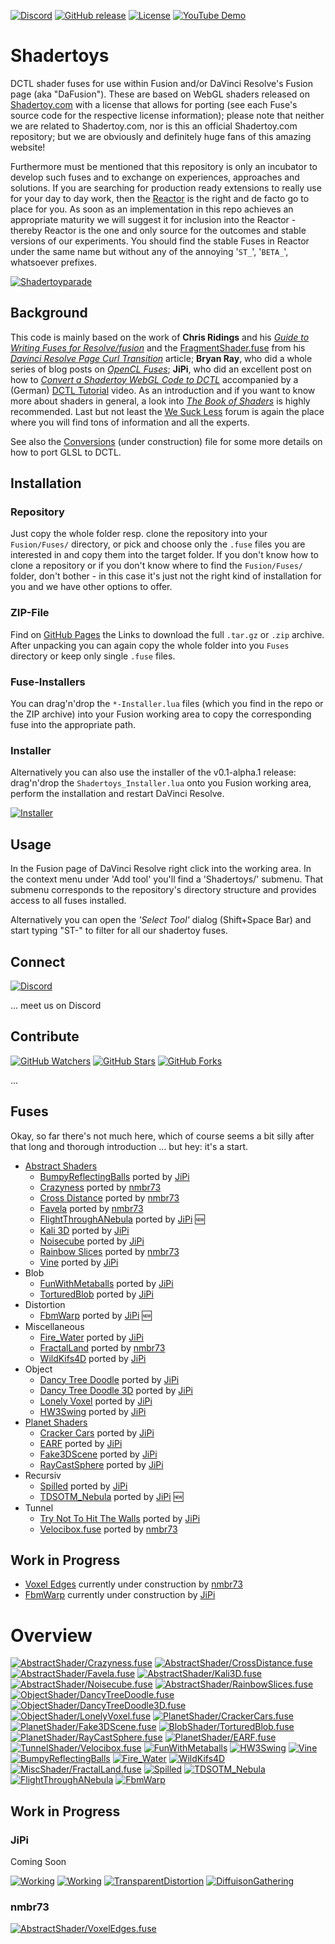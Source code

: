  [![Discord](https://img.shields.io/discord/793508729785155594?label=discord)](https://discord.gg/Zb48E4z3Pg) [![GitHub release](https://img.shields.io/github/v/release/nmbr73/Shadertoys?include_prereleases)](https://github.com/nmbr73/Shadertoys/releases/latest) [![License](https://img.shields.io/badge/license-various-critical)](LICENSE) [![YouTube Demo](https://img.shields.io/youtube/views/oyndG0pLEQQ?style=social)](https://youtu.be/oyndG0pLEQQ)


Shadertoys
==========

DCTL shader fuses for use within Fusion and/or DaVinci Resolve's Fusion page (aka "DaFusion"). These are based on WebGL shaders released on [Shadertoy.com](https://www.shadertoy.com/) with a license that allows for porting (see each Fuse's source code for the respective license information); please note that neither we are related to Shadertoy.com, nor is this an official Shadertoy.com repository; but we are obviously and definitely huge fans of this amazing website!

Furthermore must be mentioned that this repository is only an incubator to develop such fuses and to exchange on experiences, approaches and solutions. If you are searching for production ready extensions to really use for your day to day work, then the [Reactor](https://www.steakunderwater.com/wesuckless/viewtopic.php?f=32&t=1814) is the right and de facto go to place for you. As soon as an implementation in this repo achieves an appropriate maturity we will suggest it for inclusion into the Reactor - thereby Reactor is the one and only source for the outcomes and stable versions of our experiments. You should find the stable Fuses in Reactor under the same name but without any of the annoying '`ST_`', '`BETA_`', whatsoever prefixes.

[![Shadertoyparade](_subscribe.png)](https://youtu.be/oyndG0pLEQQ "WebGL to DCTL")


Background
----------

This code is mainly based on the work of **Chris Ridings** and his *[Guide to Writing Fuses for Resolve/fusion](https://www.chrisridings.com/guide-to-writing-fuses-for-resolve-fusion-part-1/)* and the [FragmentShader.fuse](https://www.chrisridings.com/wp-content/uploads/2020/05/FragmentShader.fuse) from his *[Davinci Resolve Page Curl Transition](https://www.chrisridings.com/page-curl/)* article; **Bryan Ray**, who did a whole series of blog posts on *[OpenCL Fuses](http://www.bryanray.name/wordpress/opencl-fuses-index/)*; **JiPi**, who did an excellent post on how to *[Convert a Shadertoy WebGL Code to DCTL](https://www.steakunderwater.com/wesuckless/viewtopic.php?f=17&t=4460)* accompanied by a (German) [DCTL Tutorial](https://youtu.be/dbrPWRldmbs) video. As an introduction and if you want to know more about shaders in general, a look into *[The Book of Shaders](https://thebookofshaders.com)* is highly recommended. Last but not least the [We Suck Less](https://www.steakunderwater.com/wesuckless/index.php) forum is again the place where you will find tons of information and all the experts.

See also the [Conversions](Conversions.md) (under construction) file for some more details on how to port GLSL to DCTL.


Installation
------------

### Repository
Just copy the whole folder resp. clone the repository into your `Fusion/Fuses/` directory, or pick and choose only the `.fuse` files you are interested in and copy them into the target folder. If you don't know how to clone a repository or if you don't know where to find the `Fusion/Fuses/` folder, don't bother - in this case it's just not the right kind of installation for you and we have other options to offer.

### ZIP-File

Find on [GitHub Pages](https://nmbr73.github.io/Shadertoys/) the Links to download the full `.tar.gz` or `.zip` archive. After unpacking you can again copy the whole folder into you `Fuses` directory or keep only single `.fuse` files.

### Fuse-Installers

You can drag'n'drop the `*-Installer.lua` files (which you find in the repo or the ZIP archive) into your Fusion working area to copy the corresponding fuse into the appropriate path.

### Installer

Alternatively you can also use the installer of the v0.1-alpha.1 release: drag'n'drop the `Shadertoys_Installer.lua` onto you Fusion working area, perform the installation and restart DaVinci Resolve.

[![Installer](_download.png)](https://github.com/nmbr73/Shadertoys/releases/download/v0.1-alpha.1/Shadertoys_Installer.lua "Download Installer")



Usage
-----

In the Fusion page of DaVinci Resolve right click into the working area. In the context menu under 'Add tool' you'll find a 'Shadertoys/' submenu. That submenu corresponds to the repository's directory structure and provides access to all fuses installed.

Alternatively you can open the *'Select Tool'* dialog (Shift+Space Bar) and start typing "ST-" to filter for all our shadertoy fuses.


Connect
-------
[![Discord](https://img.shields.io/discord/793508729785155594?label=discord)](https://discord.gg/Zb48E4z3Pg)

... meet us on Discord

<!-- regrettably the iframe works on github pages bit not on github :-/ ...  iframe src="https://discord.com/widget?id=793508729785155594&theme=dark" width="350" height="500" allowtransparency="true" frameborder="0" sandbox="allow-popups allow-popups-to-escape-sandbox allow-same-origin allow-scripts"></iframe -->


Contribute
----------
[![GitHub Watchers](https://img.shields.io/github/watchers/nmbr73/Shadertoys?style=social)](https://github.com/nmbr73/Shadertoys) [![GitHub Stars](https://img.shields.io/github/stars/nmbr73/Shadertoys?style=social)](https://github.com/nmbr73/Shadertoys) [![GitHub Forks](https://img.shields.io/github/forks/nmbr73/Shadertoys?style=social)](https://github.com/nmbr73/Shadertoys)

...

Fuses
-----

Okay, so far there's not much here, which of course seems a bit silly after that long and thorough introduction ... but hey: it's a start.


- [Abstract Shaders](AbstractShader/)
  - [BumpyReflectingBalls](AbstractShader/BumpyReflectingBalls.md) ported by [JiPi](Profiles/JiPi.md)
  - [Crazyness](AbstractShader/Crazyness.md) ported by [nmbr73](Profiles/nmbr73.md)
  - [Cross Distance](AbstractShader/CrossDistance.md) ported by [nmbr73](Profiles/nmbr73.md)
  - [Favela](AbstractShader/Favela.md) ported by [nmbr73](Profiles/nmbr73.md)
  - [FlightThroughANebula](AbstractShader/FlightThroughANebula.md) ported by [JiPi](Profiles/JiPi.md) :new:
  - [Kali 3D](AbstractShader/Kali3D.md) ported by [JiPi](Profiles/JiPi.md)
  - [Noisecube](AbstractShader/Noisecube.md) ported by [JiPi](Profiles/JiPi.md)
  - [Rainbow Slices](AbstractShader/RainbowSlices.md) ported by [nmbr73](Profiles/nmbr73.md)
  - [Vine](AbstractShader/Vine.md) ported by [JiPi](Profiles/JiPi.md)
- Blob
  - [FunWithMetaballs](BlobShader/FunWithMetaballs.md) ported by [JiPi](Profiles/JiPi.md)
  - [TorturedBlob](BlobShader/TorturedBlob.md) ported by [JiPi](Profiles/JiPi.md)
- Distortion
  - [FbmWarp](DistortionShader/FbmWarp.md) ported by [JiPi](Profiles/JiPi.md) :new:
- Miscellaneous
  - [Fire_Water](MiscShader/Fire_Water.md) ported by [JiPi](Profiles/JiPi.md)
  - [FractalLand](MiscShader/FractalLand.md) ported by [nmbr73](Profiles/nmbr73.md)
  - [WildKifs4D](MiscShader/WildKifs4D.md) ported by [JiPi](Profiles/JiPi.md)
- Object
  - [Dancy Tree Doodle](ObjectShader/DancyTreeDoodle.md) ported by [JiPi](Profiles/JiPi.md)
  - [Dancy Tree Doodle 3D](ObjectShader/DancyTreeDoodle3D.md) ported by [JiPi](Profiles/JiPi.md)
  - [Lonely Voxel](ObjectShader/LonelyVoxel.md) ported by [JiPi](Profiles/JiPi.md)
  - [HW3Swing](ObjectShader/HW3Swing.md) ported by [JiPi](Profiles/JiPi.md)
- [Planet Shaders](PlanetShader/)
  - [Cracker Cars](PlanetShader/CrackerCars.md) ported by [JiPi](Profiles/JiPi.md)
  - [EARF](PlanetShader/EARF.md) ported by [JiPi](Profiles/JiPi.md)
  - [Fake3DScene](PlanetShader/Fake3DScene.md) ported by [JiPi](Profiles/JiPi.md)
  - [RayCastSphere](PlanetShader/RayCastSphere.md) ported by [JiPi](Profiles/JiPi.md)
- Recursiv
  - [Spilled](RecursivShader/Spilled.md) ported by [JiPi](Profiles/JiPi.md)
  - [TDSOTM_Nebula](RecursivShader/TDSOTM_Nebula.md) ported by [JiPi](Profiles/JiPi.md) :new:
- Tunnel
  - [Try Not To Hit The Walls](TunnelShader/TNTHTW.md) ported by [JiPi](Profiles/JiPi.md)
  - [Velocibox.fuse](TunnelShader/Velocibox.md) ported by [nmbr73](Profiles/nmbr73.md)

Work in Progress
----------------

- [Voxel Edges](AbstractShader/VoxelEdges.md) currently under construction by [nmbr73](Profiles/nmbr73.md)
- [FbmWarp](AbstractShader/FbmWarp.md) currently under construction by [JiPi](Profiles/JiPi.md)

Overview
========

[![AbstractShader/Crazyness.fuse](AbstractShader/Crazyness_320x180.png)](AbstractShader/Crazyness.md)
[![AbstractShader/CrossDistance.fuse](AbstractShader/CrossDistance_320x180.png)](AbstractShader/CrossDistance.md)
[![AbstractShader/Favela.fuse](AbstractShader/Favela_320x180.png)](AbstractShader/Favela.md)
[![AbstractShader/Kali3D.fuse](AbstractShader/Kali3D_320x180.png)](AbstractShader/Kali3D.md)
[![AbstractShader/Noisecube.fuse](AbstractShader/Noisecube_320x180.png)](AbstractShader/Noisecube.md)
[![AbstractShader/RainbowSlices.fuse](AbstractShader/RainbowSlices_320x180.png)](AbstractShader/RainbowSlices.md)
[![ObjectShader/DancyTreeDoodle.fuse](ObjectShader/DancyTreeDoodle_320x180.png)](ObjectShader/DancyTreeDoodle.md)
[![ObjectShader/DancyTreeDoodle3D.fuse](ObjectShader/DancyTreeDoodle3D_320x180.png)](ObjectShader/DancyTreeDoodle3D.md)
[![ObjectShader/LonelyVoxel.fuse](ObjectShader/LonelyVoxel_320x180.png)](ObjectShader/LonelyVoxel.md)
[![PlanetShader/CrackerCars.fuse](PlanetShader/CrackerCars_320x180.png)](PlanetShader/CrackerCars.md)
[![PlanetShader/Fake3DScene.fuse](PlanetShader/Fake3DScene_320x180.png)](PlanetShader/Fake3DScene.md)
[![BlobShader/TorturedBlob.fuse](BlobShader/TorturedBlob_320x180.png)](BlobShader/TorturedBlob.md)
[![PlanetShader/RayCastSphere.fuse](PlanetShader/RayCastSphere_320x180.png)](PlanetShader/RayCastSphere.md)
[![PlanetShader/EARF.fuse](PlanetShader/EARF_320x180.png)](PlanetShader/EARF.md)
[![TunnelShader/Velocibox.fuse](TunnelShader/Velocibox_320x180.png)](TunnelShader/Velocibox.md)
[![FunWithMetaballs](BlobShader/FunWithMetaballs_320x180.png)](BlobShader/FunWithMetaballs.md)
[![HW3Swing](ObjectShader/HW3Swing_320x180.png)](ObjectShader/HW3Swing.md)
[![Vine](AbstractShader/Vine_320x180.png)](AbstractShader/Vine.md)
[![BumpyReflectingBalls](AbstractShader/BumpyReflectingBalls_320x180.png)](AbstractShader/BumpyReflectingBalls.md)
[![Fire_Water](MiscShader/Fire_Water_320x180.png)](MiscShader/Fire_Water.md)
[![WildKifs4D](MiscShader/WildKifs4D_320x180.png)](MiscShader/WildKifs4D.md)
[![MiscShader/FractalLand.fuse](MiscShader/FractalLand_320x180.png)](MiscShader/FractalLand.md)
[![Spilled](RecursivShader/Spilled_320x180.png)](RecurssivShader/Spilled.md)
[![TDSOTM_Nebula](RecursivShader/TDSOTM_Nebula_320x180.png)](RecurssivShader/TDSOTM_Nebula.md)
[![FlightThroughANebula](AbstractShader/FlightThroughANebula_320x180.png)](AbstractShader/FlightThroughANebula.md)
[![FbmWarp](DistortionShader/FbmWarp_320x180.png)](DistortionShader/FbmWarp.md)


Work in Progress
----------------

### JiPi

Coming Soon

[![Working](Working/LiquidXstals_320x180.png)](https://www.shadertoy.com/view/ldG3WR)
[![Working](Working/Bonzomatic8_320x180.png)](https://www.shadertoy.com/view/tlsXWf)
[![TransparentDistortion](https://user-images.githubusercontent.com/78935215/109943088-19f07780-7cd5-11eb-8183-31ecafe9f446.gif)](https://www.shadertoy.com/view/ttBBRK)
[![DiffuisonGathering](https://user-images.githubusercontent.com/78935215/109943592-a56a0880-7cd5-11eb-97c0-a899d167d6e7.gif)](https://www.shadertoy.com/view/3sGXRy)


### nmbr73

[![AbstractShader/VoxelEdges.fuse](AbstractShader/VoxelEdges_320x180.png)](AbstractShader/VoxelEdges.md)

